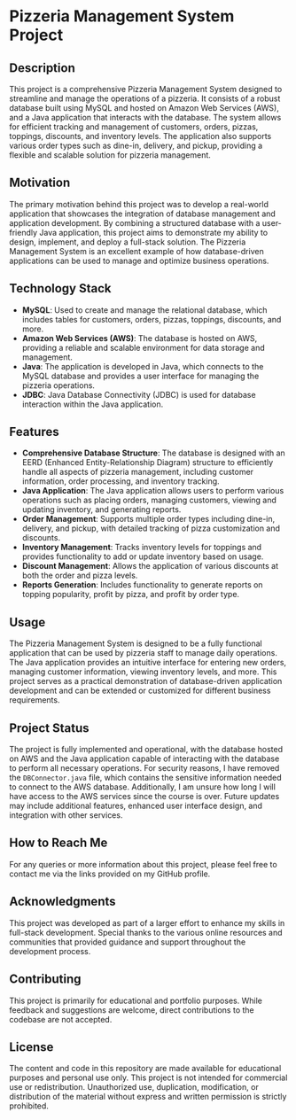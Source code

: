 # Pizzeria Management System Project 

## Description

This project is a comprehensive Pizzeria Management System designed to streamline and manage the operations of a pizzeria. It consists of a robust database built using MySQL and hosted on Amazon Web Services (AWS), and a Java application that interacts with the database. The system allows for efficient tracking and management of customers, orders, pizzas, toppings, discounts, and inventory levels. The application also supports various order types such as dine-in, delivery, and pickup, providing a flexible and scalable solution for pizzeria management.

## Motivation

The primary motivation behind this project was to develop a real-world application that showcases the integration of database management and application development. By combining a structured database with a user-friendly Java application, this project aims to demonstrate my ability to design, implement, and deploy a full-stack solution. The Pizzeria Management System is an excellent example of how database-driven applications can be used to manage and optimize business operations.

## Technology Stack

- **MySQL**: Used to create and manage the relational database, which includes tables for customers, orders, pizzas, toppings, discounts, and more.
- **Amazon Web Services (AWS)**: The database is hosted on AWS, providing a reliable and scalable environment for data storage and management.
- **Java**: The application is developed in Java, which connects to the MySQL database and provides a user interface for managing the pizzeria operations.
- **JDBC**: Java Database Connectivity (JDBC) is used for database interaction within the Java application.

## Features

- **Comprehensive Database Structure**: The database is designed with an EERD (Enhanced Entity-Relationship Diagram) structure to efficiently handle all aspects of pizzeria management, including customer information, order processing, and inventory tracking.
- **Java Application**: The Java application allows users to perform various operations such as placing orders, managing customers, viewing and updating inventory, and generating reports.
- **Order Management**: Supports multiple order types including dine-in, delivery, and pickup, with detailed tracking of pizza customization and discounts.
- **Inventory Management**: Tracks inventory levels for toppings and provides functionality to add or update inventory based on usage.
- **Discount Management**: Allows the application of various discounts at both the order and pizza levels.
- **Reports Generation**: Includes functionality to generate reports on topping popularity, profit by pizza, and profit by order type.

## Usage

The Pizzeria Management System is designed to be a fully functional application that can be used by pizzeria staff to manage daily operations. The Java application provides an intuitive interface for entering new orders, managing customer information, viewing inventory levels, and more. This project serves as a practical demonstration of database-driven application development and can be extended or customized for different business requirements.

## Project Status

The project is fully implemented and operational, with the database hosted on AWS and the Java application capable of interacting with the database to perform all necessary operations. For security reasons, I have removed the `DBConnector.java` file, which contains the sensitive information needed to connect to the AWS database. Additionally, I am unsure how long I will have access to the AWS services since the course is over. Future updates may include additional features, enhanced user interface design, and integration with other services.

## How to Reach Me

For any queries or more information about this project, please feel free to contact me via the links provided on my GitHub profile.

## Acknowledgments

This project was developed as part of a larger effort to enhance my skills in full-stack development. Special thanks to the various online resources and communities that provided guidance and support throughout the development process.

## Contributing

This project is primarily for educational and portfolio purposes. While feedback and suggestions are welcome, direct contributions to the codebase are not accepted.

## License

The content and code in this repository are made available for educational purposes and personal use only. This project is not intended for commercial use or redistribution. Unauthorized use, duplication, modification, or distribution of the material without express and written permission is strictly prohibited.
